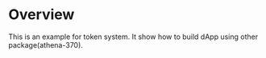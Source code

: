 # Overview
This is an example for token system. It show how to build dApp using other package(athena-370).
